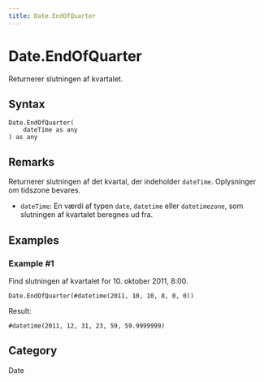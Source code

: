 ```yaml
---
title: Date.EndOfQuarter
---
```


# Date.EndOfQuarter


Returnerer slutningen af kvartalet.


## Syntax

```powerquery
Date.EndOfQuarter(
    dateTime as any
) as any
```


## Remarks

Returnerer slutningen af det kvartal, der indeholder <code>dateTime</code>. Oplysninger om tidszone bevares.      <ul>      <li><code>dateTime</code>: En værdi af typen <code>date</code>, <code>datetime</code> eller <code>datetimezone</code>, som slutningen af kvartalet beregnes ud fra.</li>      </ul>


## Examples

### Example #1 
Find slutningen af kvartalet for 10. oktober 2011, 8:00.
```powerquery
Date.EndOfQuarter(#datetime(2011, 10, 10, 8, 0, 0))
```

Result: 
```powerquery
#datetime(2011, 12, 31, 23, 59, 59.9999999)
```




## Category
Date
